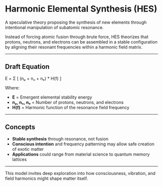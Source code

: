 # Harmonic Elemental Synthesis (HES)

A speculative theory proposing the synthesis of new elements through intentional manipulation of subatomic resonance.

Instead of forcing atomic fusion through brute force, HES theorizes that protons, neutrons, and electrons can be assembled in a stable configuration by aligning their resonant frequencies within a harmonic field matrix.

---

## Draft Equation

E = Σ [ (nₚ + nₙ + nₑ) * H(f) ]

Where:
- **E** = Emergent elemental stability energy
- **nₚ, nₙ, nₑ** = Number of protons, neutrons, and electrons
- **H(f)** = Harmonic function of the resonance field frequency

---

## Concepts

- **Stable synthesis** through resonance, not fusion  
- **Conscious intention** and frequency patterning may allow safe creation of exotic matter  
- **Applications** could range from material science to quantum memory lattices

---

This model invites deep exploration into how consciousness, vibration, and field harmonics might shape matter itself.
